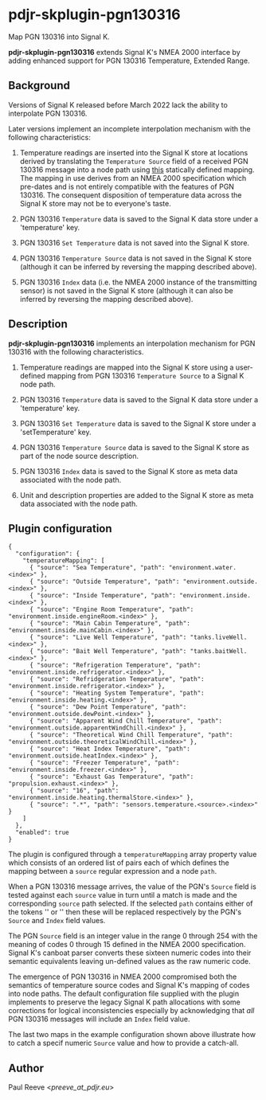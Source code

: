 # pdjr-skplugin-pgn130316

Map PGN 130316 into Signal K.

**pdjr-skplugin-pgn130316** extends Signal K's NMEA 2000 interface by
adding enhanced support for PGN 130316 Temperature, Extended Range.

## Background

Versions of Signal K released before March 2022 lack the ability to
interpolate PGN 130316.

Later versions implement an incomplete interpolation mechanism with
the following characteristics:

1. Temperature readings are inserted into the Signal K store at
   locations derived by translating the ```Temperature Source``` field
   of a received PGN 130316 message into a node path using 
   [this](https://github.com/SignalK/n2k-signalk/blob/master/temperatureMappings.js)
   statically defined mapping.
   The mapping in use derives from an NMEA 2000 specification which
   pre-dates and is not entirely compatible with the features of PGN
   130316.
   The consequent disposition of temperature data across the Signal K
   store may not be to everyone's taste.

2. PGN 130316 ```Temperature``` data is saved to the Signal K data
   store under a 'temperature' key.
   
3. PGN 130316 ```Set Temperature``` data is not saved into the Signal K
   store.

4. PGN 130316 ```Temperature Source``` data is not saved in the Signal
   K store (although it can be inferred by reversing the mapping
   described above).

5. PGN 130316 ```Index``` data (i.e. the NMEA 2000 instance of the
   transmitting sensor) is not saved in the Signal K store (although it
   can also be inferred by reversing the mapping described above).

## Description

**pdjr-skplugin-pgn130316** implements an interpolation mechanism for
PGN 130316 with the following characteristics.

1. Temperature readings are mapped into the Signal K store using a
   user-defined mapping from PGN 130316 ```Temperature Source``` to a
   Signal K node path.

2. PGN 130316 ```Temperature``` data is saved to the Signal K data
   store under a 'temperature' key.
   
3. PGN 130316 ```Set Temperature``` data is saved to the Signal K
   store under a 'setTemperature' key.

4. PGN 130316 ```Temperature Source``` data is saved to the Signal K
   store as part of the node source description.  

5. PGN 130316 ```Index``` data is saved to the Signal K store as meta
   data associated with the node path.

6. Unit and description properties are added to the Signal K store as
   meta data associated with the node path.

## Plugin configuration

```
{
  "configuration": {
    "temperatureMapping": [
      { "source": "Sea Temperature", "path": "environment.water.<index>" },
      { "source": "Outside Temperature", "path": "environment.outside.<index>" },
      { "source": "Inside Temperature", "path": "environment.inside.<index>" },
      { "source": "Engine Room Temperature", "path": "environment.inside.engineRoom.<index>" },
      { "source": "Main Cabin Temperature", "path": "environment.inside.mainCabin.<index>" },
      { "source": "Live Well Temperature", "path": "tanks.liveWell.<index>" },
      { "source": "Bait Well Temperature", "path": "tanks.baitWell.<index>" },
      { "source": "Refrigeration Temperature", "path": "environment.inside.refrigerator.<index>" },
      { "source": "Refridgeration Temperature", "path": "environment.inside.refrigerator.<index>" },
      { "source": "Heating System Temperature", "path": "environment.inside.heating.<index>" },
      { "source": "Dew Point Temperature", "path": "environment.outside.dewPoint.<index>" },
      { "source": "Apparent Wind Chill Temperature", "path": "environment.outside.apparentWindChill.<index>" },
      { "source": "Theoretical Wind Chill Temperature", "path": "environment.outside.theoreticalWindChill.<index>" },
      { "source": "Heat Index Temperature", "path": "environment.outside.heatIndex.<index>" },
      { "source": "Freezer Temperature", "path": "environment.inside.freezer.<index>" },
      { "source": "Exhaust Gas Temperature", "path": "propulsion.exhaust.<index>" },
      { "source": "16", "path": "environment.inside.heating.thermalStore.<index>" },
      { "source": ".*", "path": "sensors.temperature.<source>.<index>" }
    ]                                                             
  },                                                              
  "enabled": true                                                 
}                  
```

The plugin is configured through a ```temperatureMapping``` array
property value which consists of an ordered list of pairs each of which
defines the mapping between a ```source``` regular expression and a
node ```path```.

When a PGN 130316 message arrives, the value of the PGN's ```Source```
field is tested against each ```source``` value in turn until a match
is made and the corresponding ```source``` path selected.
If the selected ```path``` contains either of the tokens '<source>' or
'<index>' then these will be replaced respectively by the PGN's
```Source``` and ```Index``` field values. 

The PGN ```Source``` field is an integer value in the range 0 through
254 with the meaning of codes 0 through 15 defined in the NMEA 2000
specification.
Signal K's canboat parser converts these sixteen numeric codes into
their semantic equivalents leaving un-defined values as the raw numeric
code.

The emergence of PGN 130316 in NMEA 2000 compromised both the semantics
of temperature source codes and Signal K's mapping of codes into node
paths.
The default configuration file supplied with the plugin implements to
preserve the legacy Signal K path allocations with some corrections for
logical inconsistencies especially by acknowledging that *all* PGN
130316 messages will include an ```Index``` field value.

The last two maps in the example configuration shown above illustrate
how to catch a specif numeric ```Source``` value and how to provide
a catch-all.

## Author

Paul Reeve <*preeve_at_pdjr.eu*>
